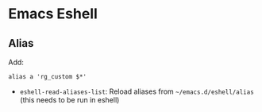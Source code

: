 # Emacs Eshell

## Alias

Add:

    alias a 'rg_custom $*'

- `eshell-read-aliases-list`: Reload aliases from `~/emacs.d/eshell/alias` (this needs to be run in eshell)
